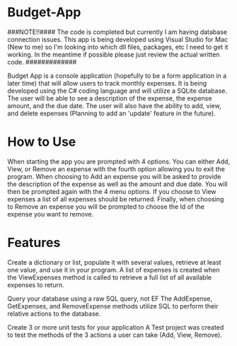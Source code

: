 # Budget-App

###NOTE!!####
The code is completed but currently I am having database connection issues. This app is being developed using Visual Studio for Mac (New to me) so I'm looking into which dll files, packages, etc I need to get it working. In the meantime if possible please just review the actual written code.
#############

Budget App is a console application (hopefully to be a form application in a later time) that will allow users to track monthly expenses. It is being developed using the C# coding language and will utilize a SQLite database.  The user will be able to see a description of the expense, the expense amount, and the due date. The user will also have the ability to add, view, and delete expenses (Planning to add an 'update' feature in the future).

# How to Use

When starting the app you are prompted with 4 options. You can either Add, View, or Remove an expense with the fourth option allowing you to exit the program.  When choosing to Add an expense you will be asked to provide the description of the expense as well as the amount and due date. You will then be prompted again with the 4 menu options. If you choose to View expenses a list of all expenses should be returned.  Finally, when choosing to Remove an expense you will be prompted to choose the Id of the expense you want to remove. 

# Features

Create a dictionary or list, populate it with several values, retrieve at least one value, and use it in your program.
A list of expenses is created when the ViewExpenses method is called to retrieve a full list of all available expenses to return.

Query your database using a raw SQL query, not EF
The AddExpense, GetExpenses, and RemoveExpense methods utilize SQL to perform their relative actions to the database.

Create 3 or more unit tests for your application
A Test project was created to test the methods of the 3 actions a user can take (Add, View, Remove).
